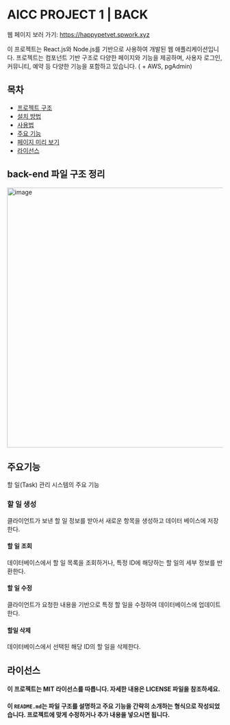 # AICC PROJECT 1 | BACK
웹 페이지 보러 가기: https://happypetvet.spwork.xyz

이 프로젝트는 React.js와 Node.js를 기반으로 사용하여 개발된 웹 애플리케이션입니다. 프로젝트는 컴포넌트 기반 구조로 다양한 페이지와 기능을 제공하며, 사용자 로그인, 커뮤니티, 예약 등 다양한 기능을 포함하고 있습니다. ( + AWS, pgAdmin)

## 목차
- [프로젝트 구조](#back-end-파일-구조-정리)
- [설치 방법](#설치방법)
- [사용법](#사용법)
- [주요 기능](#주요기능)
- [페이지 미리 보기](#페이지-미리보기)
- [라이선스](#라이선스)

## back-end 파일 구조 정리
<img width="607" alt="image" src="https://github.com/user-attachments/assets/9aa14cbd-1a39-4b1d-b8fe-66a2dc13b6a0">

## 주요기능
할 일(Task) 관리 시스템의 주요 기능

### 할 일 생성
클라이언트가 보낸 할 일 정보를 받아서 새로운 항목을 생성하고 데이터 베이스에 저장한다.
#### 할 일 조회
데이터베이스에서 할 일 목록을 조회하거나, 특정 ID에 해당하는 할 일의 세부 정보를 반환한다.
#### 할 일 수정
클라이언트가 요청한 내용을 기반으로 특정 할 일을 수정하여 데이터베이스에 업데이트한다.
#### 할일 삭제
데이터베이스에서 선택된 해당 ID의 할 일을 삭제한다.



## 라이선스
#### 이 프로젝트는 MIT 라이선스를 따릅니다. 자세한 내용은 LICENSE 파일을 참조하세요.
#### 이 `README.md`는 파일 구조를 설명하고 주요 기능을 간략히 소개하는 형식으로 작성되었습니다. 프로젝트에 맞게 수정하거나 추가 내용을 넣으시면 됩니다.


